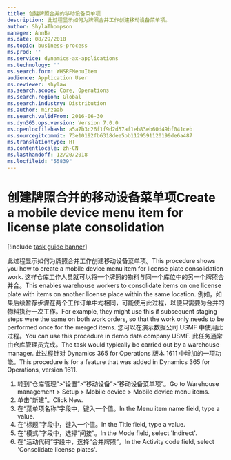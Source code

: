 ```yaml
---
title: 创建牌照合并的移动设备菜单项
description: 此过程显示如何为牌照合并工作创建移动设备菜单项。
author: ShylaThompson
manager: AnnBe
ms.date: 08/29/2018
ms.topic: business-process
ms.prod: ''
ms.service: dynamics-ax-applications
ms.technology: ''
ms.search.form: WHSRFMenuItem
audience: Application User
ms.reviewer: shylaw
ms.search.scope: Core, Operations
ms.search.region: Global
ms.search.industry: Distribution
ms.author: mirzaab
ms.search.validFrom: 2016-06-30
ms.dyn365.ops.version: Version 7.0.0
ms.openlocfilehash: a5a7b3c26f1f9d2d57af1eb83eb60d49bf041ceb
ms.sourcegitcommit: 73e10192fb6318dee5bb1129591120199de6a487
ms.translationtype: HT
ms.contentlocale: zh-CN
ms.lasthandoff: 12/20/2018
ms.locfileid: "55839"
---
```

# <a name="create-a-mobile-device-menu-item-for-license-plate-consolidation"></a><span data-ttu-id="17f9c-103">创建牌照合并的移动设备菜单项</span><span class="sxs-lookup"><span data-stu-id="17f9c-103">Create a mobile device menu item for license plate consolidation</span></span>

[!include [task guide banner](../../includes/task-guide-banner.md)]

<span data-ttu-id="17f9c-104">此过程显示如何为牌照合并工作创建移动设备菜单项。</span><span class="sxs-lookup"><span data-stu-id="17f9c-104">This procedure shows you how to create a mobile device menu item for license plate consolidation work.</span></span> <span data-ttu-id="17f9c-105">这样仓库工作人员就可以将一个牌照的物料与同一个库位中的另一个牌照合并合。</span><span class="sxs-lookup"><span data-stu-id="17f9c-105">This enables warehouse workers to consolidate items on one license plate with items on another license place within the same location.</span></span> <span data-ttu-id="17f9c-106">例如，如果后续暂存步骤在两个工作订单中均相同，可能使用此过程，以便只需要为合并的物料执行一次工作。</span><span class="sxs-lookup"><span data-stu-id="17f9c-106">For example, they might use this if subsequent staging steps were the same on both work orders, so that the work only needs to be performed once for the merged items.</span></span> <span data-ttu-id="17f9c-107">您可以在演示数据公司 USMF 中使用此过程。</span><span class="sxs-lookup"><span data-stu-id="17f9c-107">You can use this procedure in demo data company USMF.</span></span> <span data-ttu-id="17f9c-108">此任务通常由仓库管理员完成。</span><span class="sxs-lookup"><span data-stu-id="17f9c-108">The task would typically be carried out by a warehouse manager.</span></span> <span data-ttu-id="17f9c-109">此过程针对 Dynamics 365 for Operations 版本 1611 中增加的一项功能。</span><span class="sxs-lookup"><span data-stu-id="17f9c-109">This procedure is for a feature that was added in Dynamics 365 for Operations, version 1611.</span></span>

1. <span data-ttu-id="17f9c-110">转到“仓库管理”>“设置”>“移动设备”>“移动设备菜单项”。</span><span class="sxs-lookup"><span data-stu-id="17f9c-110">Go to Warehouse management > Setup > Mobile device > Mobile device menu items.</span></span>
2. <span data-ttu-id="17f9c-111">单击“新建”。</span><span class="sxs-lookup"><span data-stu-id="17f9c-111">Click New.</span></span>
3. <span data-ttu-id="17f9c-112">在“菜单项名称”字段中，键入一个值。</span><span class="sxs-lookup"><span data-stu-id="17f9c-112">In the Menu item name field, type a value.</span></span>
4. <span data-ttu-id="17f9c-113">在“标题”字段中，键入一个值。</span><span class="sxs-lookup"><span data-stu-id="17f9c-113">In the Title field, type a value.</span></span>
5. <span data-ttu-id="17f9c-114">在“模式”字段中，选择“间接”。</span><span class="sxs-lookup"><span data-stu-id="17f9c-114">In the Mode field, select 'Indirect'.</span></span>
6. <span data-ttu-id="17f9c-115">在“活动代码”字段中，选择“合并牌照”。</span><span class="sxs-lookup"><span data-stu-id="17f9c-115">In the Activity code field, select 'Consolidate license plates'.</span></span>


